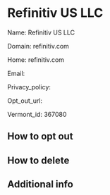 
# Refinitiv US LLC

Name: Refinitiv US LLC

Domain: refinitiv.com

Home: refinitiv.com

Email: 

Privacy_policy: 

Opt_out_url: 

Vermont_id: 367080



## How to opt out



## How to delete



## Additional info





